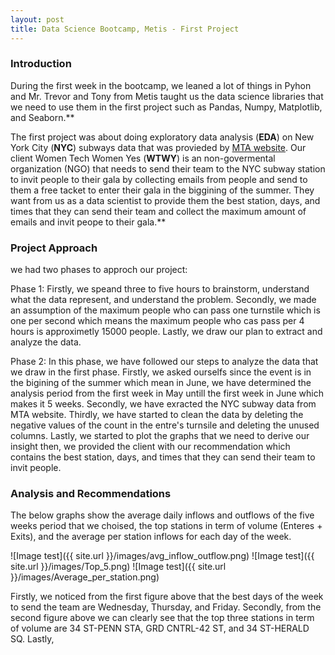 ```yaml
---
layout: post
title: Data Science Bootcamp, Metis - First Project 
---
```

### Introduction

During the first week in the bootcamp, we leaned a lot of things in Pyhon and Mr. Trevor and Tony from Metis taught us the data science libraries that we need to use them in the first project such as Pandas, Numpy, Matplotlib, and Seaborn.**


The first project was about doing exploratory data analysis (**EDA**) on New York City (**NYC**) subways data that was provieded by [MTA website](http://web.mta.info/maps/submap.html). Our client Women Tech Women Yes (**WTWY**) is an non-govermental organization (NGO) that needs to send their team to the NYC subway station to invit people to their gala by collecting emails from people and send to them a free tacket to enter their gala in the biggining of the summer. They want from us as a data scientist to provide them the best station, days, and times that they can send their team and collect the maximum amount of emails and invit peope to their gala.**


### Project Approach

we had two phases to approch our project:

Phase 1: 
Firstly, we speand three to five hours to brainstorm, understand what the data represent, and understand the problem. Secondly, we made an assumption of the maximum people who can pass one turnstile which is one per second which means the maximum people who cas pass per 4 hours is approximetly 15000 people. Lastly, we draw our plan to extract and analyze the data.

Phase 2:
In this phase, we have followed our steps to analyze the data that we draw in the first phase. Firstly, we asked ourselfs since the event is in the bigining of the summer which mean in June, we have determined the analysis period from the first week in May untill the first week in June which makes it 5 weeks. Secondly, we have exracted the NYC subway data from MTA website. Thirdly, we have started to clean the data by deleting the negative values of the count in the entre's turnsile and deleting the unused columns. Lastly, we started to plot the graphs that we need to derive our insight then, we provided the client with our recommendation which contains the best station, days, and times that they can send their team to invit people.



### Analysis and Recommendations

The below graphs show the average daily inflows and outflows of the five weeks period that we choised, the top stations in term of volume (Enteres + Exits), and the average per station inflows for each day of the week. 

![Image test]({{ site.url }}/images/avg_inflow_outflow.png)
![Image test]({{ site.url }}/images/Top_5.png)
![Image test]({{ site.url }}/images/Average_per_station.png)

Firstly, we noticed from the first figure above that the best days of the week to send the team are Wednesday, Thursday, and Friday. Secondly, from the second figure above we can clearly see that the top three stations in term of volume are 34 ST-PENN STA, GRD CNTRL-42 ST, and 34 ST-HERALD SQ. Lastly,    
